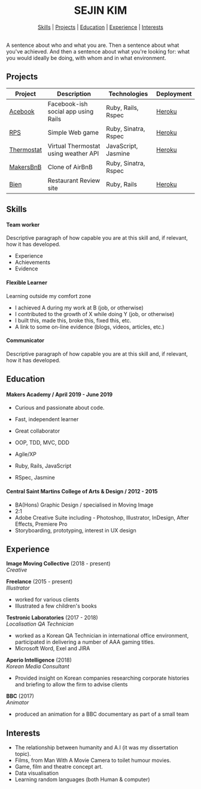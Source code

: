 <center>
<h1><b> SEJIN KIM </b></h1>

[Skills](#skills) | [Projects](#projects) | [Education](#education) | [Experience](#experience) | [Interests](#interests)
<br><br>
</center>

A sentence about who and what you are. Then a sentence about what you've achieved. And then a sentence about what you're looking for: what you would ideally be doing, with whom and in what environment.

## Projects

| Project | Description | Technologies | Deployment |
|---|---|---|---|
| [Acebook](https://github.com/tsankhalpara/acebook-MVP) | Facebook-ish social app using Rails | Ruby, Rails, Rspec | [Heroku](https://acebook-heroku.herokuapp.com/) |
| [RPS](https://github.com/sejinkay/rps-challenge) | Simple Web game | Ruby, Sinatra, Rspec | [Heroku](https://playrockpaperscissors.herokuapp.com/) |
| [Thermostat](https://github.com/sejinkay/Thermostat) | Virtual Thermostat using weather API | JavaScript, Jasmine | [Heroku](https://thermostat-project.herokuapp.com/) |
| [MakersBnB](https://github.com/sejinkay/MakersBnB) | Clone of AirBnB | Ruby, Sinatra, Rspec | |
| [Bien](https://github.com/sejinkay/bien) | Restaurant Review site | Ruby, Rails | [Heroku](https://bien-restaurant.herokuapp.com/) |


## Skills

#### Team worker

Descriptive paragraph of how capable you are at this skill and, if relevant, how it has developed.

- Experience
- Achievements
- Evidence

#### Flexible Learner

Learning outside my comfort zone

- I achieved A during my work at B (job, or otherwise)
- I contributed to the growth of X while doing Y (job, or otherwise)
- I built this, made this, broke this, fixed this, etc.
- A link to some on-line evidence (blogs, videos, articles, etc.)

#### Communicator

Descriptive paragraph of how capable you are at this skill and, if relevant, how it has developed.

## Education

#### Makers Academy / April 2019 - June 2019

- Curious and passionate about code.
- Fast, independent learner
- Great collaborator

- OOP, TDD, MVC, DDD
- Agile/XP
- Ruby, Rails, JavaScript
- RSpec, Jasmine

#### Central Saint Martins College of Arts & Design / 2012 - 2015

- BA(Hons) Graphic Design / specialised in Moving Image
- 2:1
- Adobe Creative Suite including - Photoshop, Illustrator, InDesign, After Effects, Premiere Pro
- Storyboarding, prototyping, interest in UX design

## Experience

**Image Moving Collective** (2018 - present)    
*Creative*

**Freelance**  (2015 - present)    
*Illustrator*
- worked for various clients
- Illustrated a few children's books

**Testronic Laboratories** (2017 - 2018)   
*Localisation QA Technician*
- worked as a Korean QA Technician in international office environment, participated in delivering a number of AAA gaming titles.
- Microsoft Word, Exel and JIRA

**Aperio Intelligence** (2018)   
*Korean Media Consultant*
- Provided insight on Korean companies researching corporate histories and briefing to allow the firm to advise clients

**BBC**  (2017)    
*Animator*
- produced an animation for a BBC documentary as part of a small team

## Interests
- The relationship between humanity and A.I (it was my dissertation topic).
- Films, from Man With A Movie Camera to toilet humour movies.
- Game, film and theatre concept art.
- Data visualisation
- Learning random languages (both Human & computer)
